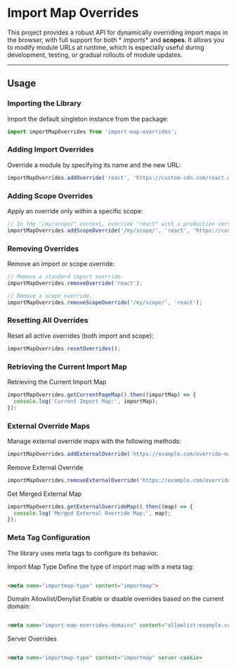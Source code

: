 # Import Map Overrides

This project provides a robust API for dynamically overriding import maps in the browser, with full support for both *
*imports** and **scopes**. It allows you to modify module URLs at runtime, which is especially useful during
development, testing, or gradual rollouts of module updates.

---

## Usage

### Importing the Library

Import the default singleton instance from the package:

```typescript
import importMapOverrides from 'import-map-overrides';
```

### Adding Import Overrides

Override a module by specifying its name and the new URL:

```typescript
importMapOverrides.addOverride('react', 'https://custom-cdn.com/react.development.js');
```

### Adding Scope Overrides

Apply an override only within a specific scope:

```typescript
// In the "/my/scope/" context, override "react" with a production version.
importMapOverrides.addScopeOverride('/my/scope/', 'react', 'https://custom-cdn.com/react.production.min.js');
```

### Removing Overrides

Remove an import or scope override:

```typescript
// Remove a standard import override.
importMapOverrides.removeOverride('react');

// Remove a scope override.
importMapOverrides.removeScopeOverride('/my/scope/', 'react');

```

### Resetting All Overrides

Reset all active overrides (both import and scope):

```typescript
importMapOverrides.resetOverrides();
```

### Retrieving the Current Import Map

Retrieving the Current Import Map

```typescript
importMapOverrides.getCurrentPageMap().then((importMap) => {
  console.log('Current Import Map:', importMap);
});
```

### External Override Maps

Manage external override maps with the following methods:

```typescript
importMapOverrides.addExternalOverride('https://example.com/override-map.json');
```

Remove External Override

```typescript
importMapOverrides.removeExternalOverride('https://example.com/override-map.json');
```

Get Merged External Map

```typescript
importMapOverrides.getExternalOverrideMap().then((map) => {
  console.log('Merged External Override Map:', map);
});
```

### Meta Tag Configuration

The library uses meta tags to configure its behavior.

Import Map Type
Define the type of import map with a meta tag:

```html

<meta name="importmap-type" content="importmap">
```

Domain Allowlist/Denylist
Enable or disable overrides based on the current domain:

```html

<meta name="import-map-overrides-domains" content="allowlist:example.com,*.example.org">
```

Server Overrides

```html

<meta name="importmap-type" content="importmap" server-cookie>
```